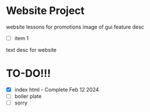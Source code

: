 # Website Project

website lessons for promotions
image of gui
feature desc

 - [ ] item 1

text desc for website
# TO-DO!!!
- [x] index html - Complete Feb 12 2024
- [ ] boiler plate
- [ ] sorry
